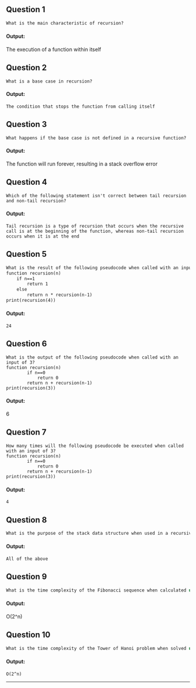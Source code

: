 ## Question 1
```markdown
What is the main characteristic of recursion?
```
#### Output: 
The execution of a function within itself


## Question 2
```
What is a base case in recursion?
```
#### Output: 
```
The condition that stops the function from calling itself
```

## Question 3
```
What happens if the base case is not defined in a recursive function?
```
#### Output: 
The function will run forever, resulting in a stack overflow error


## Question 4
```
Which of the following statement isn't correct between tail recursion and non-tail recursion?
```
#### Output: 
```
Tail recursion is a type of recursion that occurs when the recursive call is at the beginning of the function, whereas non-tail recursion occurs when it is at the end
```

## Question 5
```markdown
What is the result of the following pseudocode when called with an input of 4?
function recursion(n)
    if n==1
        return 1
    else
        return n * recursion(n-1)
print(recursion(4))
```
#### Output: 
```
24
```

## Question 6
```
What is the output of the following pseudocode when called with an input of 3?
function recursion(n)
        if n==0
            return 0
        return n + recursion(n-1)
print(recursion(3))
```
#### Output: 
6

## Question 7
```
How many times will the following pseudocode be executed when called with an input of 3?
function recursion(n)
        if n==0
            return 0
        return n + recursion(n-1)
print(recursion(3))
```
#### Output: 
```
4
```


## Question 8
```cpp
What is the purpose of the stack data structure when used in a recursive algorithm?
```
#### Output: 
```
All of the above
```

## Question 9
```cpp
What is the time complexity of the Fibonacci sequence when calculated using a recursive algorithm?
```
#### Output: 
O(2^n)


## Question 10
```cpp
What is the time complexity of the Tower of Hanoi problem when solved using a recursive algorithm?
```
#### Output: 
```
O(2^n)
```

---